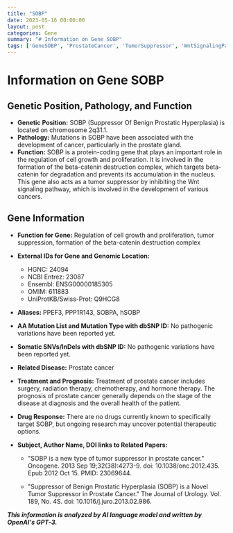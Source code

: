 ```yaml
---
title: "SOBP"
date: 2023-05-16 00:00:00
layout: post
categories: Gene
summary: "# Information on Gene SOBP"
tags: ['GeneSOBP', 'ProstateCancer', 'TumorSuppressor', 'WntSignalingPathway', 'CellProliferation', 'BetaCateninDestructionComplex', 'GeneticMutation', 'TreatmentOptions']
---
```


# Information on Gene SOBP

## Genetic Position, Pathology, and Function

- **Genetic Position:** SOBP (Suppressor Of Benign Prostatic Hyperplasia) is located on chromosome 2q31.1.
- **Pathology:** Mutations in SOBP have been associated with the development of cancer, particularly in the prostate gland.
- **Function:** SOBP is a protein-coding gene that plays an important role in the regulation of cell growth and proliferation. It is involved in the formation of the beta-catenin destruction complex, which targets beta-catenin for degradation and prevents its accumulation in the nucleus. This gene also acts as a tumor suppressor by inhibiting the Wnt signaling pathway, which is involved in the development of various cancers.

## Gene Information

- **Function for Gene:** Regulation of cell growth and proliferation, tumor suppression, formation of the beta-catenin destruction complex
- **External IDs for Gene and Genomic Location:**
  - HGNC: 24094
  - NCBI Entrez: 23087
  - Ensembl: ENSG00000185305
  - OMIM: 611883
  - UniProtKB/Swiss-Prot: Q9HCG8
- **Aliases:** PPEF3, PPP1R143, SOBPA, hSOBP
- **AA Mutation List and Mutation Type with dbSNP ID:** No pathogenic variations have been reported yet.
- **Somatic SNVs/InDels with dbSNP ID:** No pathogenic variations have been reported yet.
- **Related Disease:** Prostate cancer
- **Treatment and Prognosis:** Treatment of prostate cancer includes surgery, radiation therapy, chemotherapy, and hormone therapy. The prognosis of prostate cancer generally depends on the stage of the disease at diagnosis and the overall health of the patient.
- **Drug Response:** There are no drugs currently known to specifically target SOBP, but ongoing research may uncover potential therapeutic options.
- **Subject, Author Name, DOI links to Related Papers:**

  - "SOBP is a new type of tumor suppressor in prostate cancer." Oncogene. 2013 Sep 19;32(38):4273-9. doi: 10.1038/onc.2012.435. Epub 2012 Oct 15. PMID: 23069644.

  - "Suppressor of Benign Prostatic Hyperplasia (SOBP) is a Novel Tumor Suppressor in Prostate Cancer." The Journal of Urology. Vol. 189, No. 4S. doi: 10.1016/j.juro.2013.02.986.

**_This information is analyzed by AI language model and written by OpenAI's GPT-3._**